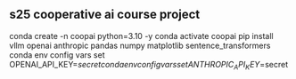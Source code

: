 ## s25 cooperative ai course project

conda create -n coopai python=3.10 -y
conda activate coopai
pip install vllm openai anthropic pandas numpy matplotlib sentence_transformers
conda env config vars set OPENAI_API_KEY=$secret
conda env config vars set ANTHROPIC_API_KEY=$secret

